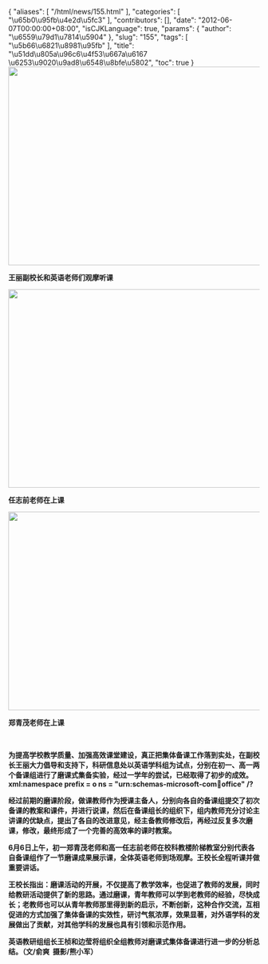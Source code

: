 {
    "aliases": [
        "/html/news/155.html"
    ],
    "categories": [
        "\u65b0\u95fb\u4e2d\u5fc3"
    ],
    "contributors": [],
    "date": "2012-06-07T00:00:00+08:00",
    "isCJKLanguage": true,
    "params": {
        "author": "\u6559\u79d1\u7814\u5904"
    },
    "slug": "155",
    "tags": [
        "\u5b66\u6821\u8981\u95fb"
    ],
    "title": "\u51dd\u805a\u96c6\u4f53\u667a\u6167 \u6253\u9020\u9ad8\u6548\u8bfe\u5802",
    "toc": true
}
**<img
    src="https://cdn.tfls.online/mirror/full/879302ee8b3b5c8e33374c5f00ed878e9352ba70.jpg"
    style="display:block;margin-left:auto;margin-right:auto;"
    decoding="async"
    fetchpriority="auto"
    loading="lazy"
    height="397"
    width="600"
/>**

**王丽副校长和英语老师们观摩听课**

**<img
    src="https://cdn.tfls.online/mirror/full/62f1511b67a83a0bfbb6d50b2287c858448d124e.jpg"
    style="display:block;margin-left:auto;margin-right:auto;"
    decoding="async"
    fetchpriority="auto"
    loading="lazy"
    height="397"
    width="600"
/>**

**任志前老师在上课**

**<img
    src="https://cdn.tfls.online/mirror/full/524fc972d4aeb151b71bc7c91cf2d8c7dc20379d.jpg"
    style="display:block;margin-left:auto;margin-right:auto;"
    decoding="async"
    fetchpriority="auto"
    loading="lazy"
    height="397"
    width="600"
/>**

**郑青茂老师在上课**

 

**为提高学校教学质量、加强高效课堂建设，真正把集体备课工作落到实处，在副校长王丽大力倡导和支持下，科研信息处以英语学科组为试点，分别在初一、高一两个备课组进行了磨课式集备实验，经过一学年的尝试，已经取得了初步的成效。xml:namespace prefix = o ns = "urn:schemas-microsoft-com:office:office" /?**

**经过前期的磨课阶段，做课教师作为授课主备人，分别向各自的备课组提交了初次备课的教案和课件，并进行说课，然后在备课组长的组织下，组内教师充分讨论主讲课的优缺点，提出了各自的改进意见，经主备教师修改后，再经过反复多次磨课，修改，最终形成了一个完善的高效率的课时教案。**

**6月6日上午，初一郑青茂老师和高一任志前老师在校科教楼阶梯教室分别代表各自备课组作了一节磨课成果展示课，全体英语老师到场观摩。王校长全程听课并做重要讲话。**

**王校长指出：磨课活动的开展，不仅提高了教学效率，也促进了教师的发展，同时给教研活动提供了新的思路。通过磨课，青年教师可以学到老教师的经验，尽快成长；老教师也可以从青年教师那里得到新的启示，不断创新，这种合作交流，互相促进的方式加强了集体备课的实效性，研讨气氛浓厚，效果显著，对外语学科的发展做出了贡献，对其他学科的发展也具有引领和示范作用。**

**英语教研组组长王桢和边莹将组织全组教师对磨课式集体备课进行进一步的分析总结。（文/俞爽  摄影/熊小军）**

